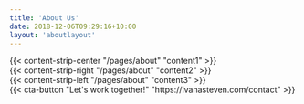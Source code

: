 ```yaml
---
title: 'About Us'
date: 2018-12-06T09:29:16+10:00
layout: 'aboutlayout'
---
```


<div>
{{< content-strip-center "/pages/about" "content1" >}}
</div>
<div>
{{< content-strip-right "/pages/about" "content2" >}}
</div>
<div>
{{< content-strip-left "/pages/about" "content3" >}}
</div>
<div class="mb-4">
{{< cta-button "Let's work together!" "https://ivanasteven.com/contact" >}}
</div>
